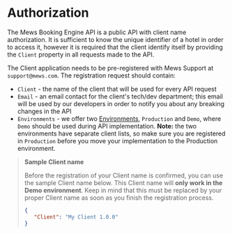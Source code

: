 # Authorization

The Mews Booking Engine API is a public API with client name authorization. It is sufficient to know the unique identifier of a hotel in order to access it, however it is required that the client identify itself by providing the `Client` property in all requests made to the API.

The Client application needs to be pre-registered with Mews Support at `support@mews.com`. The registration request should contain:

* `Client`  - the name of the client that will be used for every API request
* `Email` -  an email contact for the client's tech/dev department; this email will be used by our developers in order to notify you about any breaking changes in the API
* `Environments` - we offer two [Environments](./environments.md), `Production` and `Demo`, where `Demo` should be used during API implementation. **Note:** the two environments have separate client lists, so make sure you are registered in `Production` before you move your implementation to the Production environment.

> **Sample Client name**
> 
> Before the registration of your Client name is confirmed, you can use the sample Client name below. This Client name will **only work in the Demo environment**.
> Keep in mind that this must be replaced by your proper Client name as soon as you finish the registration process.
>
>```json
>{
>    "Client": "My Client 1.0.0"
>}
>```
